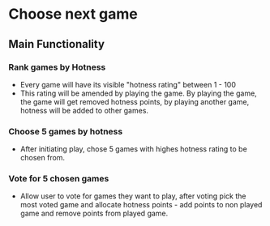 # Choose next game

## Main Functionality

### Rank games by Hotness
- Every game will have its visible "hotness rating" between 1 - 100
- This rating will be amended by playing the game. By playing the game, the game will get removed hotness points, by playing another game, hotness will be added to other games. 
### Choose 5 games by hotness
- After initiating play, chose 5 games with highes hotness rating to be chosen from.
### Vote for 5 chosen games 
- Allow user to vote for games they want to play, after voting pick the most voted game and allocate hotness points - add points to non played game and remove points from played game.
